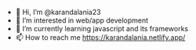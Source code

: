 - 👋 Hi, I’m @karandalania23
- 👀 I’m interested in web/app development
- 🌱 I’m currently learning javascript and its frameworks
- 📫 How to reach me https://karandalania.netlify.app/

<!---
karandalania23/karandalania23 is a ✨ special ✨ repository because its `README.md` (this file) appears on your GitHub profile.
You can click the Preview link to take a look at your changes.
--->
